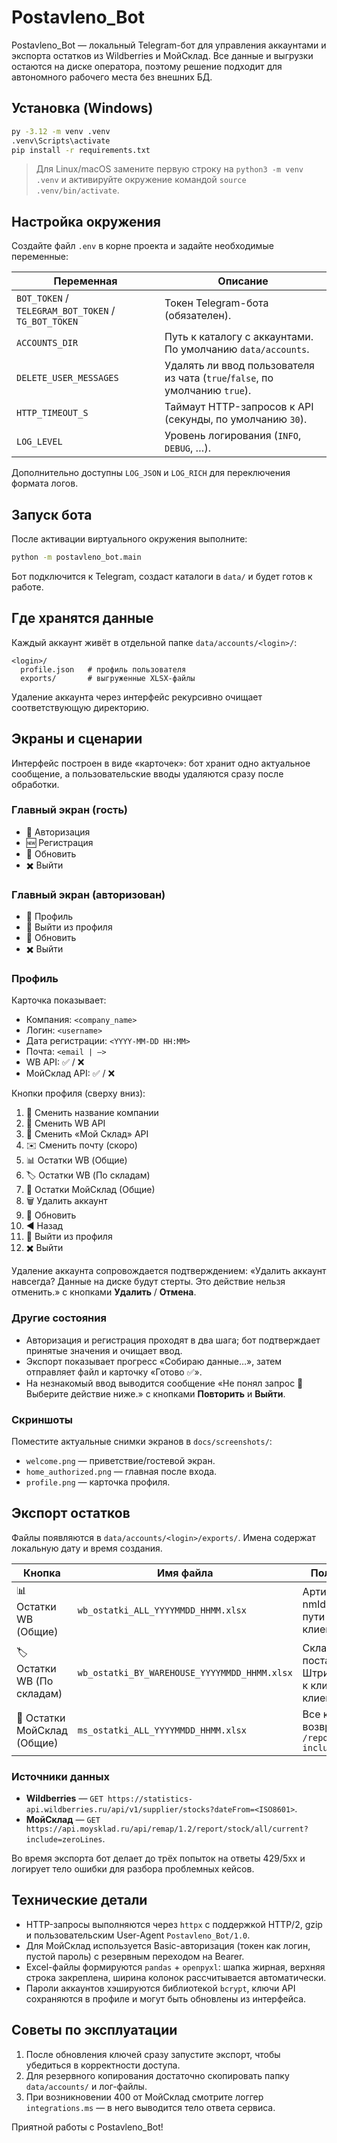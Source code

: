 # Postavleno_Bot

Postavleno_Bot — локальный Telegram-бот для управления аккаунтами и экспорта остатков из Wildberries и МойСклад. Все данные и выгрузки остаются на диске оператора, поэтому решение подходит для автономного рабочего места без внешних БД.

## Установка (Windows)

```bash
py -3.12 -m venv .venv
.venv\Scripts\activate
pip install -r requirements.txt
```

> Для Linux/macOS замените первую строку на `python3 -m venv .venv` и активируйте окружение командой `source .venv/bin/activate`.

## Настройка окружения

Создайте файл `.env` в корне проекта и задайте необходимые переменные:

| Переменная | Описание |
|------------|----------|
| `BOT_TOKEN` / `TELEGRAM_BOT_TOKEN` / `TG_BOT_TOKEN` | Токен Telegram-бота (обязателен). |
| `ACCOUNTS_DIR` | Путь к каталогу с аккаунтами. По умолчанию `data/accounts`. |
| `DELETE_USER_MESSAGES` | Удалять ли ввод пользователя из чата (`true`/`false`, по умолчанию `true`). |
| `HTTP_TIMEOUT_S` | Таймаут HTTP-запросов к API (секунды, по умолчанию `30`). |
| `LOG_LEVEL` | Уровень логирования (`INFO`, `DEBUG`, …). |

Дополнительно доступны `LOG_JSON` и `LOG_RICH` для переключения формата логов.

## Запуск бота

После активации виртуального окружения выполните:

```bash
python -m postavleno_bot.main
```

Бот подключится к Telegram, создаст каталоги в `data/` и будет готов к работе.

## Где хранятся данные

Каждый аккаунт живёт в отдельной папке `data/accounts/<login>/`:

```
<login>/
  profile.json   # профиль пользователя
  exports/       # выгруженные XLSX-файлы
```

Удаление аккаунта через интерфейс рекурсивно очищает соответствующую директорию.

## Экраны и сценарии

Интерфейс построен в виде «карточек»: бот хранит одно актуальное сообщение, а пользовательские вводы удаляются сразу после обработки.

### Главный экран (гость)
- 🔐 Авторизация
- 🆕 Регистрация
- 🔄 Обновить
- ✖️ Выйти

### Главный экран (авторизован)
- 👤 Профиль
- 🚪 Выйти из профиля
- 🔄 Обновить
- ✖️ Выйти

### Профиль
Карточка показывает:
- Компания: `<company_name>`
- Логин: `<username>`
- Дата регистрации: `<YYYY-MM-DD HH:MM>`
- Почта: `<email | —>`
- WB API: ✅ / ❌
- МойСклад API: ✅ / ❌

Кнопки профиля (сверху вниз):
1. 🏢 Сменить название компании
2. 🔑 Сменить WB API
3. 🔑 Сменить «Мой Склад» API
4. ✉️ Сменить почту (скоро)
5. 📊 Остатки WB (Общие)
6. 🏷️ Остатки WB (По складам)
7. 📘 Остатки МойСклад (Общие)
8. 🗑️ Удалить аккаунт
9. 🔄 Обновить
10. ◀️ Назад
11. 🚪 Выйти из профиля
12. ✖️ Выйти

Удаление аккаунта сопровождается подтверждением: «Удалить аккаунт навсегда? Данные на диске будут стерты. Это действие нельзя отменить.» с кнопками **Удалить** / **Отмена**.

### Другие состояния
- Авторизация и регистрация проходят в два шага; бот подтверждает принятые значения и очищает ввод.
- Экспорт показывает прогресс «Собираю данные…», затем отправляет файл и карточку «Готово ✅».
- На незнакомый ввод выводится сообщение «Не понял запрос 🤔 Выберите действие ниже.» с кнопками **Повторить** и **Выйти**.

### Скриншоты
Поместите актуальные снимки экранов в `docs/screenshots/`:
- `welcome.png` — приветствие/гостевой экран.
- `home_authorized.png` — главная после входа.
- `profile.png` — карточка профиля.

## Экспорт остатков

Файлы появляются в `data/accounts/<login>/exports/`. Имена содержат локальную дату и время создания.

| Кнопка | Имя файла | Поля в XLSX (порядок) |
|--------|-----------|-----------------------|
| 📊 Остатки WB (Общие) | `wb_ostatki_ALL_YYYYMMDD_HHMM.xlsx` | Артикул поставщика, nmId, Штрихкод, Кол-во, В пути к клиенту, Возврат от клиента, Итого |
| 🏷️ Остатки WB (По складам) | `wb_ostatki_BY_WAREHOUSE_YYYYMMDD_HHMM.xlsx` | Склад, Артикул поставщика, nmId, Штрихкод, Кол-во, В пути к клиенту, Возврат от клиента, Итого |
| 📘 Остатки МойСклад (Общие) | `ms_ostatki_ALL_YYYYMMDD_HHMM.xlsx` | Все колонки, возвращённые отчётом `/report/stock/all/current?include=zeroLines` |

### Источники данных
- **Wildberries** — `GET https://statistics-api.wildberries.ru/api/v1/supplier/stocks?dateFrom=<ISO8601>`.
- **МойСклад** — `GET https://api.moysklad.ru/api/remap/1.2/report/stock/all/current?include=zeroLines`.

Во время экспорта бот делает до трёх попыток на ответы 429/5xx и логирует тело ошибки для разбора проблемных кейсов.

## Технические детали
- HTTP-запросы выполняются через `httpx` с поддержкой HTTP/2, gzip и пользовательским User-Agent `Postavleno_Bot/1.0`.
- Для МойСклад используется Basic-авторизация (токен как логин, пустой пароль) с резервным переходом на Bearer.
- Excel-файлы формируются `pandas` + `openpyxl`: шапка жирная, верхняя строка закреплена, ширина колонок рассчитывается автоматически.
- Пароли аккаунтов хэшируются библиотекой `bcrypt`, ключи API сохраняются в профиле и могут быть обновлены из интерфейса.

## Советы по эксплуатации
1. После обновления ключей сразу запустите экспорт, чтобы убедиться в корректности доступа.
2. Для резервного копирования достаточно скопировать папку `data/accounts/` и лог-файлы.
3. При возникновении 400 от МойСклад смотрите логгер `integrations.ms` — в него выводится тело ответа сервиса.

Приятной работы с Postavleno_Bot!
